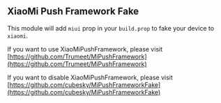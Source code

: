 ## XiaoMi Push Framework Fake

This module will add `miui` prop in your `build.prop` to fake your device to `xiaomi`.

If you want to use XiaoMiPushFramework, please visit [https://github.com/Trumeet/MiPushFramework](https://github.com/Trumeet/MiPushFramework)

If you want to disable XiaoMiPushFramework, please visit [https://github.com/cubesky/MiPushFrameworkFake](https://github.com/cubesky/MiPushFrameworkFake)